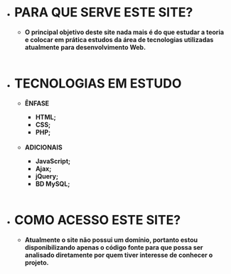 <ul>
    <li>
        <h1>PARA QUE SERVE ESTE SITE?</h1>
    </li>
    <ul>
        <li>
            <strong>
                O principal objetivo deste site nada mais é do que estudar a teoria e colocar em prática estudos da área de tecnologias utilizadas atualmente para desenvolvimento Web.
            </strong>    
        </li>
    </ul>
    <br>
    <li>
        <h1>TECNOLOGIAS EM ESTUDO</h1>
    </li>
    <ul>
        <li>
            <strong>ÊNFASE</strong>
        </li>
        <ul>
            <li>
                <strong>HTML;</strong>
            </li>
            <li>
                <strong>CSS;</strong>
            </li>
            <li>
                <strong>PHP;</strong>
            </li>
        </ul>
        <br>
        <li>
            <strong>ADICIONAIS</strong>
        </li>
        <ul>
            <li>
                <strong>JavaScript;</strong>
            </li>
            <li>
                <strong>Ajax;</strong>
             </li>
            <li>
                <strong>jQuery;</strong>
            </li>
            <li>
                <strong>BD MySQL;</strong>
            </li>
        </ul>
    </ul>
    <br>
    <li>
        <h1>COMO ACESSO ESTE SITE?</h1>
    </li>
    <ul>
        <li>
            <strong>Atualmente o site não possui um domínio, portanto estou disponibilizando apenas o código fonte para que possa ser analisado diretamente por quem tiver interesse de conhecer o projeto.</strong>
        </li>
    </ul>
</ul>


